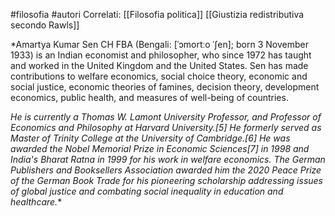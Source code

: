 #filosofia #autori 
Correlati: [[Filosofia politica]] [[Giustizia redistributiva secondo Rawls]]


*Amartya Kumar Sen CH FBA (Bengali: [ˈɔmortːo ˈʃen]; born 3 November 1933) is an Indian economist and philosopher, who since 1972 has taught and worked in the United Kingdom and the United States. Sen has made contributions to welfare economics, social choice theory, economic and social justice, economic theories of famines, decision theory, development economics, public health, and measures of well-being of countries.

*He is currently a Thomas W. Lamont University Professor, and Professor of Economics and Philosophy at Harvard University.[5] He formerly served as Master of Trinity College at the University of Cambridge.[6] He was awarded the Nobel Memorial Prize in Economic Sciences[7] in 1998 and India's Bharat Ratna in 1999 for his work in welfare economics. The German Publishers and Booksellers Association awarded him the 2020 Peace Prize of the German Book Trade for his pioneering scholarship addressing issues of global justice and combating social inequality in education and healthcare.**
